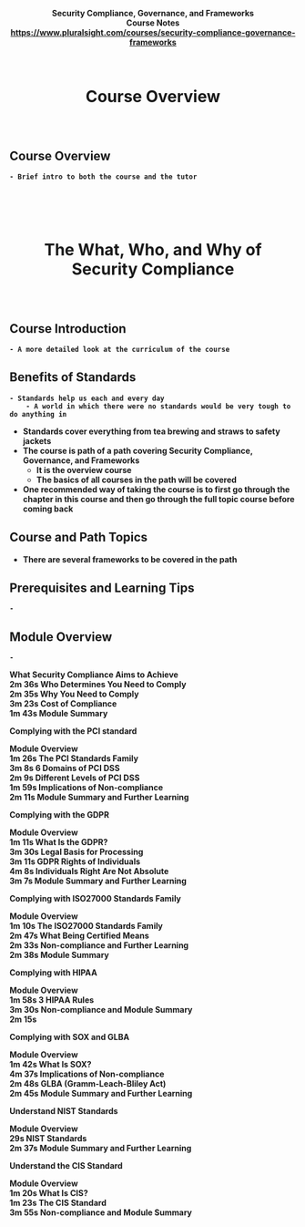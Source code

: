 <b><p align=center>Security Compliance, Governance, and Frameworks </br>
Course Notes</br>
https://www.pluralsight.com/courses/security-compliance-governance-frameworks

<br />
<h1><p align=center>Course Overview</h1><br/>

Course Overview
  -
	- Brief intro to both the course and the tutor
	
		
<br /> <br /> <br />

<h1><p align=center>The What, Who, and Why of Security Compliance</h1><br/>

Course Introduction	
  -
 	- A more detailed look at the curriculum of the course
	
Benefits of Standards		
  -
	- Standards help us each and every day
 		- A world in which there were no standards would be very tough to do anything in
  - Standards cover everything from tea brewing and straws to safety jackets
  - The course is path of a path covering Security Compliance, Governance, and Frameworks
  	- It is the overview course
    - The basics of all courses in the path will be covered 
  - One recommended way of taking the course is to first go through the chapter in this course and then go through the full topic course before coming back
 
Course and Path Topics		
  -
  - There are several frameworks to be covered in the path
	
Prerequisites and Learning Tips		
  -
	-
 
Module Overview		
  -
	-
 
What Security Compliance Aims to Achieve		
2m 36s
Who Determines You Need to Comply		
2m 35s
Why You Need to Comply		
3m 23s
Cost of Compliance		
1m 43s
Module Summary
	
		

Complying with the PCI standard		

	
Module Overview		
1m 26s
The PCI Standards Family		
3m 8s
6 Domains of PCI DSS		
2m 9s
Different Levels of PCI DSS		
1m 59s
Implications of Non-compliance		
2m 11s
Module Summary and Further Learning
		
		
Complying with the GDPR		

Module Overview		
1m 11s
What Is the GDPR?		
3m 30s
Legal Basis for Processing		
3m 11s
GDPR Rights of Individuals		
4m 8s
Individuals Right Are Not Absolute		
3m 7s
Module Summary and Further Learning
		
Complying with ISO27000 Standards Family

Module Overview		
1m 10s
The ISO27000 Standards Family		
2m 47s
What Being Certified Means		
2m 33s
Non-compliance and Further Learning		
2m 38s
Module Summary
		
Complying with HIPAA 		
	
Module Overview		
1m 58s
3 HIPAA Rules		
3m 30s
Non-compliance and Module Summary		
2m 15s
		
Complying with SOX and GLBA 		
	
Module Overview		
1m 42s
What Is SOX?		
4m 37s
Implications of Non-compliance		
2m 48s
GLBA (Gramm-Leach-Bliley Act)		
2m 45s
Module Summary and Further Learning
		
Understand NIST Standards		
	
Module Overview		
29s
NIST Standards		
2m 37s
Module Summary and Further Learning		

	
Understand the CIS Standard
	
Module Overview		
1m 20s
What Is CIS?		
1m 23s
The CIS Standard		
3m 55s
Non-compliance and Module Summary
